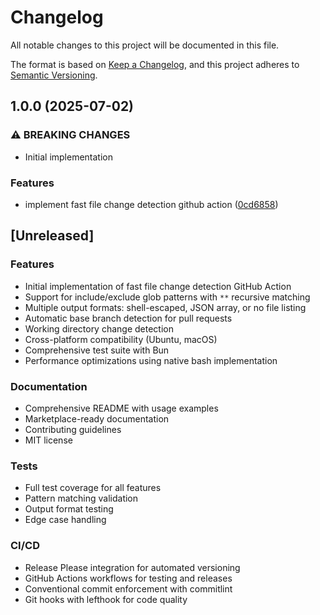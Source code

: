 # Changelog

All notable changes to this project will be documented in this file.

The format is based on [Keep a Changelog](https://keepachangelog.com/en/1.0.0/),
and this project adheres to [Semantic Versioning](https://semver.org/spec/v2.0.0.html).

## 1.0.0 (2025-07-02)


### ⚠ BREAKING CHANGES

* Initial implementation

### Features

* implement fast file change detection github action ([0cd6858](https://github.com/taroj1205/check-changes/commit/0cd685817c47c10a842eee6a7613fa4d3fc893f7))

## [Unreleased]

### Features

- Initial implementation of fast file change detection GitHub Action
- Support for include/exclude glob patterns with `**` recursive matching
- Multiple output formats: shell-escaped, JSON array, or no file listing
- Automatic base branch detection for pull requests
- Working directory change detection
- Cross-platform compatibility (Ubuntu, macOS)
- Comprehensive test suite with Bun
- Performance optimizations using native bash implementation

### Documentation

- Comprehensive README with usage examples
- Marketplace-ready documentation
- Contributing guidelines
- MIT license

### Tests

- Full test coverage for all features
- Pattern matching validation
- Output format testing
- Edge case handling

### CI/CD

- Release Please integration for automated versioning
- GitHub Actions workflows for testing and releases
- Conventional commit enforcement with commitlint
- Git hooks with lefthook for code quality
